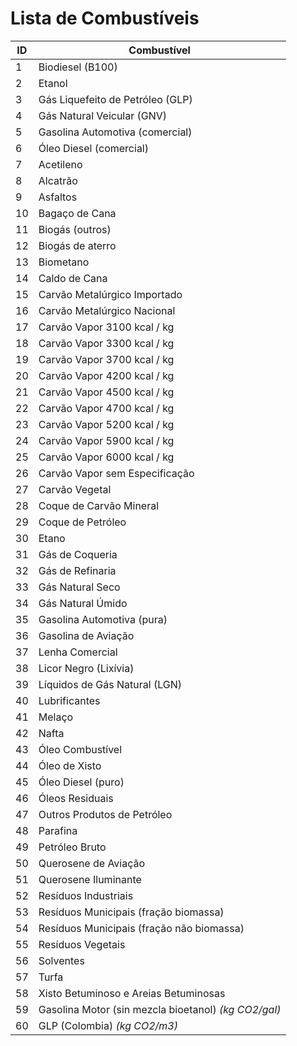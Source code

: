 # Lista de Combustíveis

|ID|Combustível|
|---|---|
1|Biodiesel (B100)|
2|Etanol|
3|Gás Liquefeito de Petróleo (GLP)|
4|Gás Natural Veicular (GNV)|
5|Gasolina Automotiva (comercial)|
6|Óleo Diesel (comercial)|
7|Acetileno|
8|Alcatrão|
9|Asfaltos|
10|Bagaço de Cana|
11|Biogás (outros)|
12|Biogás de aterro|
13|Biometano|
14|Caldo de Cana|
15|Carvão Metalúrgico Importado|
16|Carvão Metalúrgico Nacional|
17|Carvão Vapor 3100 kcal / kg|
18|Carvão Vapor 3300 kcal / kg|
19|Carvão Vapor 3700 kcal / kg|
20|Carvão Vapor 4200 kcal / kg|
21|Carvão Vapor 4500 kcal / kg|
22|Carvão Vapor 4700 kcal / kg|
23|Carvão Vapor 5200 kcal / kg|
24|Carvão Vapor 5900 kcal / kg|
25|Carvão Vapor 6000 kcal / kg|
26|Carvão Vapor sem Especificação|
27|Carvão Vegetal|
28|Coque de Carvão Mineral|
29|Coque de Petróleo|
30|Etano|
31|Gás de Coqueria|
32|Gás de Refinaria|
33|Gás Natural Seco|
34|Gás Natural Úmido|
35|Gasolina Automotiva (pura)|
36|Gasolina de Aviação|
37|Lenha Comercial|
38|Licor Negro (Lixívia)|
39|Líquidos de Gás Natural (LGN)|
40|Lubrificantes|
41|Melaço|
42|Nafta|
43|Óleo Combustível|
44|Óleo de Xisto|
45|Óleo Diesel (puro)|
46|Óleos Residuais|
47|Outros Produtos de Petróleo|
48|Parafina|
49|Petróleo Bruto|
50|Querosene de Aviação|
51|Querosene Iluminante|
52|Resíduos Industriais|
53|Resíduos Municipais (fração biomassa)|
54|Resíduos Municipais (fração não biomassa)|
55|Resíduos Vegetais|
56|Solventes|
57|Turfa|
58|Xisto Betuminoso e Areias Betuminosas|
59|Gasolina Motor (sin mezcla bioetanol) _(kg CO2/gal)_|
60|GLP (Colombia) _(kg CO2/m3)_|
